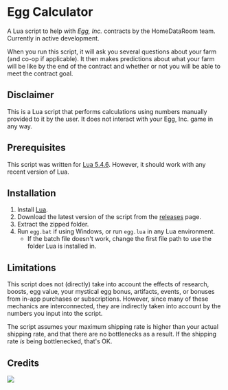 # Egg Calculator
A Lua script to help with *Egg, Inc.* contracts by the HomeDataRoom team. Currently in active development.

When you run this script, it will ask you several questions about your farm (and co-op if applicable). It then makes predictions about what your farm will be like by the end of the contract and whether or not you will be able to meet the contract goal.
## Disclaimer
This is a Lua script that performs calculations using numbers manually provided to it by the user. It does not interact with your Egg, Inc. game in any way.
## Prerequisites
This script was written for [Lua 5.4.6](https://www.lua.org/). However, it should work with any recent version of Lua.
## Installation
1. Install [Lua](https://www.lua.org/).
2. Download the latest version of the script from the [releases](https://github.com/HomeDataRoom/egg-calculator/releases) page.
3. Extract the zipped folder.
4. Run ``egg.bat`` if using Windows, or run ``egg.lua`` in any Lua environment.
   - If the batch file doesn't work, change the first file path to use the folder Lua is installed in.
## Limitations
This script does not (directly) take into account the effects of research, boosts, egg value, your mystical egg bonus, artifacts, events, or bonuses from in-app purchases or subscriptions. However, since many of these mechanics are interconnected, they are indirectly taken into account by the numbers you input into the script.

The script assumes your maximum shipping rate is higher than your actual shipping rate, and that there are no bottlenecks as a result. If the shipping rate *is* being bottlenecked, that's OK.
## Credits
<a href="https://github.com/homedataroom/egg-calculator/graphs/contributors"><img src="https://contrib.rocks/image?repo=homedataroom/egg-calculator"></a>
